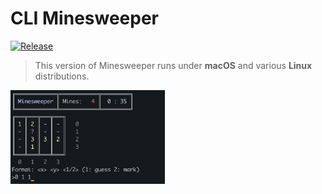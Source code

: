 # **CLI Minesweeper**
[![Release](https://img.shields.io/badge/Release-v1.1-success)](https://github.com/Andromeda08/Minesweeper/releases/tag/v1.1) 
> This version of Minesweeper runs under **macOS** and various **Linux** distributions.

<img src="docs/images/Game.png" alt="drawing" height="150px"/>
